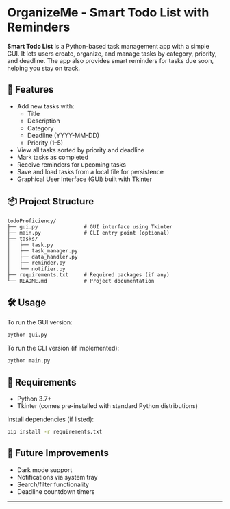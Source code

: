 # OrganizeMe - Smart Todo List with Reminders

**Smart Todo List** is a Python-based task management app with a simple GUI. It lets users create, organize, and manage tasks by category, priority, and deadline. The app also provides smart reminders for tasks due soon, helping you stay on track.

## 🚀 Features
- Add new tasks with:
  - Title
  - Description
  - Category
  - Deadline (YYYY-MM-DD)
  - Priority (1–5)
- View all tasks sorted by priority and deadline
- Mark tasks as completed
- Receive reminders for upcoming tasks
- Save and load tasks from a local file for persistence
- Graphical User Interface (GUI) built with Tkinter

## 📦 Project Structure
```
todoProficiency/
├── gui.py               # GUI interface using Tkinter
├── main.py              # CLI entry point (optional)
├── tasks/
│   ├── task.py
│   ├── task_manager.py
│   ├── data_handler.py
│   ├── reminder.py
│   └── notifier.py
├── requirements.txt     # Required packages (if any)
└── README.md            # Project documentation
```

## 🛠️ Usage
To run the GUI version:
```bash
python gui.py
```

To run the CLI version (if implemented):
```bash
python main.py
```

## 💾 Requirements
- Python 3.7+
- Tkinter (comes pre-installed with standard Python distributions)

Install dependencies (if listed):
```bash
pip install -r requirements.txt
```

## 📌 Future Improvements
- Dark mode support
- Notifications via system tray
- Search/filter functionality
- Deadline countdown timers

---


